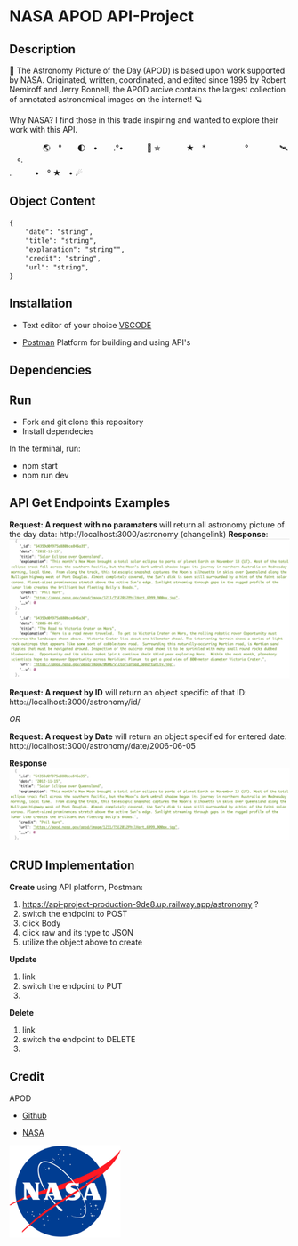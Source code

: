 # NASA APOD API-Project

## Description
🚀 The Astronomy Picture of the Day (APOD) is based upon work supported by NASA. Originated, written, coordinated, and edited since 1995 by Robert Nemiroff and Jerry Bonnell, the APOD arcive contains the largest collection of annotated astronomical images on the internet! 🪐

Why NASA? I find those in this trade inspiring and wanted to explore their work with this API.  
                            

　　　 　🌎　°　　🌓　•　　.°•　　　🚀 ✯
　　　★　*　　　　　°　　　　🛰 　°·　　             
.　　　•　° ★　•  ☄

## Object Content

    { 
        "date": "string",
        "title": "string",
        "explanation": "string"",
        "credit": "string",
        "url": "string",
    }

## Installation
- Text editor of your choice [VSCODE](https://code.visualstudio.com/Download)

* [Postman](https://www.postman.com/downloads/) Platform for building and using API's

## Dependencies

## Run
- Fork and git clone this repository
- Install dependecies

In the terminal, run:
- npm start
- npm run dev

## API Get Endpoints Examples

**Request: A request with no paramaters**
will return all astronomy picture of the day data: http://localhost:3000/astronomy
(changelink)
**Response**:
<img src="./assets/reqNoParams.png">

**Request: A request by ID** will return an object specific of that ID: http://localhost:3000/astronomy/id/

_OR_

**Request: A request by Date** will return an object specified for entered date: http://localhost:3000/astronomy/date/2006-06-05

**Response**
<img src="./assets/reqById.png">

## CRUD Implementation 
**Create** using API platform, Postman:

1. https://api-project-production-9de8.up.railway.app/astronomy ?
2. switch the endpoint to POST
3. click Body
4. click raw and its type to JSON
5. utilize the object above to create

**Update**

1. link
2. switch the endpoint to PUT
3. 

**Delete**
1. link
2. switch the endpoint to DELETE
3. 

## Credit
APOD
- [Github](https://github.com/nasa/apod-api)
* [NASA](https://api.nasa.gov/)

<img src="./assets/NASA.png" width="200">




<!-- DESCRIBE ALL END POINTS

example of get all: 
getAPODS - http://localhost:3000/astronomy
getAPOD - http://localhost:3000/astronomy/id/64349f33ec33ccc4823dd13c

use postman
createAPOD - use postman POST http://localhost:3000/astronomy

{
    "date": "string",
    "title": "string",
    "explanation": "string"",
    "credit": "string",
    "url": "string",
}


updateAPOD - PUT EXAMPLE OF AN UPDATE PATH AT END PUT IN ID TO UPDATE http://localhost:3000/astronomy/id/64349f33ec33ccc4823dd13c
deleteAPOD - PUT EXAMPLE OF DELETE PATH USING AN ID http://localhost:3000/astronomy/id/64349f33ec33ccc4823dd13c
-->